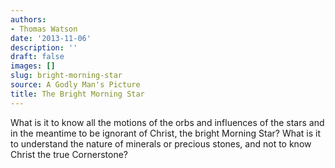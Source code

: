 ```yaml
---
authors:
- Thomas Watson
date: '2013-11-06'
description: ''
draft: false
images: []
slug: bright-morning-star
source: A Godly Man's Picture
title: The Bright Morning Star
---
```


What is it to know all the motions of the orbs and influences of the stars and in the meantime to be ignorant of Christ, the bright Morning Star? What is it to understand the nature of minerals or precious stones, and not to know Christ the true Cornerstone?
